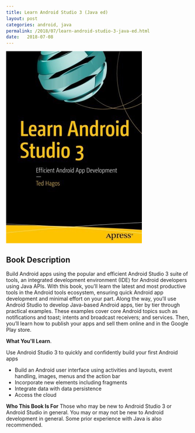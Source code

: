 ```yaml
---
title: Learn Android Studio 3 (Java ed)
layout: post
categories: android, java
permalink: /2018/07/learn-android-studio-3-java-ed.html
date:   2018-07-08 
---
```


![](/images/learnandroidstudio3.jpg)

## Book Description

Build Android apps using the popular and efficient Android Studio 3 suite of tools, an integrated development environment (IDE) for Android developers using Java APIs. With this book, you’ll learn the latest and most productive tools in the Android tools ecosystem, ensuring quick Android app development and minimal effort on your part.  Along the way, you’ll use Android Studio to develop Java-based Android apps, tier by tier through practical examples. These examples cover core Android topics such as notifications and toast; intents and broadcast receivers; and services. Then, you’ll learn how to publish your apps and sell them online and in the Google Play store. 

**What You'll Learn**. 

Use Android Studio 3 to quickly and confidently build your first Android apps

* Build an Android user interface using activities and layouts, event handling, images, menus and the action bar
* Incorporate new elements including fragments
* Integrate data with data persistence 
* Access the cloud 

**Who This Book Is For**
Those who may be new to Android Studio 3 or Android Studio in general. You may or may not be new to Android development in general. Some prior experience with Java is also recommended.

 